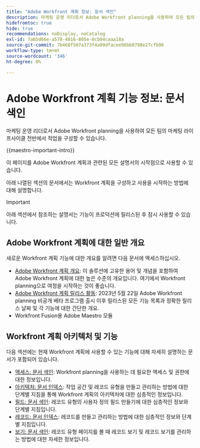 ```yaml
---
title: "Adobe Workfront 계획 정보: 문서 색인"
description: 마케팅 운영 리더로서 Adobe Workfront planning을 사용하여 모든 팀의 마케팅 라이프사이클 전반에서 작업을 구성할 수 있습니다. 이 섹션의 문서에서는 계획 기능을 구성하는 방법과 이를 캠페인 관리 작업의 일부로 사용하는 방법을 설명합니다.
hidefromtoc: true
hide: true
recommendations: noDisplay, noCatalog
exl-id: 7a65d66e-a578-4016-805e-0cb04caaa18a
source-git-commit: 7b468f507a373f4a99dfacee96bb0798e27cfb96
workflow-type: tm+mt
source-wordcount: '346'
ht-degree: 0%

---
```


# Adobe Workfront 계획 기능 정보: 문서 색인

<!--
title: Adobe Maestro 
description: As a marketing operations leader, you can use Adobe Maestro to organize work across the marketing lifecycle for all your teams. The articles in this section describe how you can configure Maestro and how you can start using its capabilities as part of your campaign management operations. 
hidefromtoc: yes
author: Alina
feature: Work Management
role: User, Admin
hide: yes
-->

<!--update the metadata with real information when making this avilable in TOC and in the left nav-->

<!-- update the title to "Article index" when we get out of beta and we inhide this article-->

<!--remove the video at open beta or before-->

마케팅 운영 리더로서 Adobe Workfront planning을 사용하여 모든 팀의 마케팅 라이프사이클 전반에서 작업을 구성할 수 있습니다.

{{maestro-important-intro}}

이 페이지를 Adobe Workfront 계획과 관련된 모든 설명서의 시작점으로 사용할 수 있습니다.

아래 나열된 섹션의 문서에서는 Workfront 계획을 구성하고 사용을 시작하는 방법에 대해 설명합니다.

>[!IMPORTANT]
>
>아래 섹션에서 참조하는 설명서는 기능이 프로덕션에 릴리스된 후 잠시 사용할 수 있습니다.

## Adobe Workfront 계획에 대한 일반 개요

새로운 Workfront 계획 기능에 대한 개요를 알려면 다음 문서에 액세스하십시오.

<!--update the video when we have something better, especially after Open Beta - remove it-->

<!--* [View a video demonstration of Adobe Maestro](https://video.tv.adobe.com/v/3424253/){target=_blank}-->

* [Adobe Workfront 계획 개요](maestro-overview.md): 이 솔루션에 고유한 용어 및 개념을 포함하여 Adobe Workfront 계획에 대한 높은 수준의 개요입니다. 여기에서 Workfront planning으로 여정을 시작하는 것이 좋습니다.
* [Adobe Workfront 계획 릴리스 활동](../maestro/release-activity.md): 2023년 5월 22일 Adobe Workfront planning 비공개 베타 프로그램 출시 이후 릴리스된 모든 기능 목록과 정확한 릴리스 날짜 및 각 기능에 대한 간단한 개요.
* Workfront Fusion용 Adobe Maestro 모듈

## Workfront 계획 아키텍처 및 기능

다음 섹션에는 현재 Workfront 계획에 사용할 수 있는 기능에 대해 자세히 설명하는 문서가 포함되어 있습니다.

* [액세스: 문서 색인](../maestro/access/access-information.md): Workfront planning을 사용하는 데 필요한 액세스 및 권한에 대한 정보입니다.
* [아키텍처: 문서 인덱스](../maestro/architecture/architecture-information.md): 작업 공간 및 레코드 유형을 만들고 관리하는 방법에 대한 단계별 지침을 통해 Workfront 계획의 아키텍처에 대한 심층적인 정보입니다.
* [필드: 문서 색인](../maestro/fields/fields-information.md): 레코드 유형의 사용자 정의 필드 만들기에 대한 심층적인 정보와 단계별 지침입니다.
* [레코드: 문서 인덱스](../maestro/records/records-information.md): 레코드를 만들고 관리하는 방법에 대한 심층적인 정보와 단계별 지침입니다.
* [보기: 문서 색인](../maestro/views/views-information.md): 레코드 유형 페이지를 볼 때 레코드 보기 및 레코드 보기를 관리하는 방법에 대한 자세한 정보입니다.

